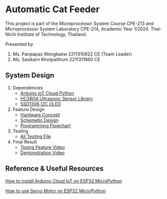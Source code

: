 # Automatic Cat Feeder

This project is part of the Microprocessor System Course CPE-213 and Microprocessor System Laboratory CPE-214, Academic Year 1/2024.
Thai-Nichi Institute of Technology, Thailand.

Presented by 
1. Ms. Panpapas Wongkaew 2211310822 CE (Team Leader)
2. Ms. Sasikarn Khotpatthum 2211311960 CE


## System Design

1. Dependencies
   - [Arduino IoT Cloud Python](https://github.com/arduino/arduino-iot-cloud-py)
   - [HCSR04 Ultrasonic Sensor Library](https://github.com/PerfecXX/KMITL-IIoTDevBoard/blob/main/library/hcsr04.py)
   - [SSD1306 I2C OLED](https://github.com/PerfecXX/KMITL-IIoTDevBoard/blob/main/library/ssd1306.py)
3. Feature Design
   - [Hardware Concept]()
   - [Schemetic Design]()
   - [Programming Flowchart]()
5. Testing
   - [All Testing File](https://github.com/KimyongX/CPE-213_214/tree/main/src/test)
7. Final Result
   - [Tesing Feature Video](https://youtu.be/dQw4w9WgXcQ)
   - [Demonstration Video](https://drive.google.com/file/d/18VZN1QhEOwXmEIh1V3R30R4qDioAOuiv/view?usp=sharing)

## Reference & Useful Resources

[How to install Arduino Cloud IoT on ESP32 MicroPython](https://www.canva.com/design/DAF44_tLo3Q/uXhFPY8EMQ97mdoQQ--chA/edit?utm_content=DAF44_tLo3Q&utm_campaign=designshare&utm_medium=link2&utm_source=sharebutton)

[How to use Servo Motor on ESP32 MicroPython](https://www.canva.com/design/DAFuunDJZrE/a8z_Ngngphwe9TDsp7Tteg/edit?utm_content=DAFuunDJZrE&utm_campaign=designshare&utm_medium=link2&utm_source=sharebutton)

